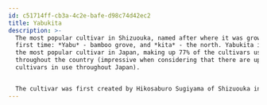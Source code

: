 ```yaml
---
id: c51714ff-cb3a-4c2e-bafe-d98c74d42ec2
title: Yabukita
description: >-
  The most popular cultivar in Shizuouka, named after where it was grown for the
  first time: *Yabu* - bamboo grove, and *kita* - the north. Yabukita is also
  the most popular cultivar in Japan, making up 77% of the cultivars used
  throughout the country (impressive when considering that there are up of 3000
  cultivars in use throughout Japan).


  The cultivar was first created by Hikosaburo Sugiyama of Shizuouka in 1908, not catching on in popularity for nearly half a century until it was registered in 1956. The strain is frost-resistant but fungal-prone. It's popular for its high yields and pleasant umami.
---
```

